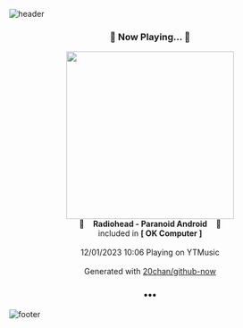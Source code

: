 ![header](https://capsule-render.vercel.app/api?type=wave&height=170&section=header&fontColor=090707&fontAlignX=45&fontAlignY=65&fontSize=100)

<h3 align="center">🎵 Now Playing... 🎵</h3>
<p align="center">
  <a href="https://music.youtube.com/watch?v=YTH8cxXBGBo">
    <img width="300" src="https://lh3.googleusercontent.com/SPHeXqlEhzw-pPbAx3AQU4HSD-XuSMlPtLsptfvHOjOTd6F_1ZbELaOYn1d8-jGZ5HW8O1R0pLqausuVZw">
  </a>
  <br>
  🎵&nbsp&nbsp&nbsp <b>Radiohead - Paranoid Android</b> &nbsp&nbsp&nbsp🎵
  <br>
  included in <b>[ OK Computer ]</b>
  
  <br />
  <br />
  12/01/2023 10:06 Playing on YTMusic
  <br />
  <br />
  Generated with <a href="https://github.com/20chan/github-now">20chan/github-now</a>
</p>

<h3 align="center">•••</h3>

![footer](https://capsule-render.vercel.app/api?type=wave&height=150&section=footer)
